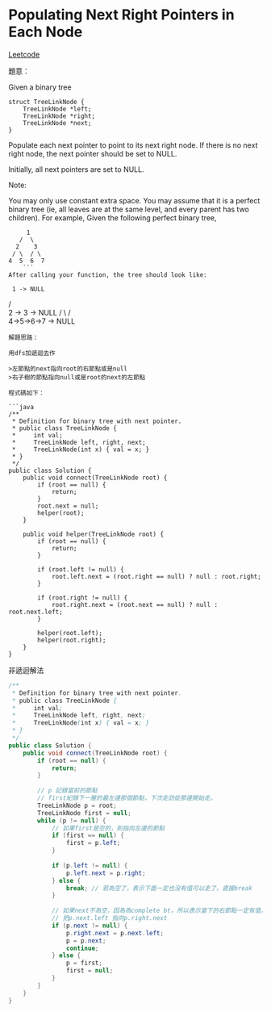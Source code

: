# Populating Next Right Pointers in Each Node

[Leetcode](https://leetcode.com/problems/populating-next-right-pointers-in-each-node/)

題意：


Given a binary tree
```
struct TreeLinkNode {
    TreeLinkNode *left;
    TreeLinkNode *right;
    TreeLinkNode *next;
}
```
Populate each next pointer to point to its next right node. If there is no next right node, the next pointer should be set to NULL.

Initially, all next pointers are set to NULL.

Note:

You may only use constant extra space.
You may assume that it is a perfect binary tree (ie, all leaves are at the same level, and every parent has two children).
For example,
Given the following perfect binary tree,
```
     1
   /  \
  2    3
 / \  / \
4  5  6  7
    ```
After calling your function, the tree should look like:
```
     1 -> NULL
   /  \
  2 -> 3 -> NULL
 / \  / \
4->5->6->7 -> NULL
```
解題思路：

用dfs加遞迴去作

>左節點的next指向root的右節點或是null
>右子樹的節點指向null或是root的next的左節點

程式碼如下：

```java
/**
 * Definition for binary tree with next pointer.
 * public class TreeLinkNode {
 *     int val;
 *     TreeLinkNode left, right, next;
 *     TreeLinkNode(int x) { val = x; }
 * }
 */
public class Solution {
    public void connect(TreeLinkNode root) {
        if (root == null) {
            return;
        }
        root.next = null;
        helper(root);
    }
    
    public void helper(TreeLinkNode root) {
        if (root == null) {
            return;
        }
        
        if (root.left != null) {
            root.left.next = (root.right == null) ? null : root.right;
        }
        
        if (root.right != null) {
            root.right.next = (root.next == null) ? null : root.next.left;
        }
        
        helper(root.left);
        helper(root.right);
    }
}
```

非遞迴解法

```java
/**
 * Definition for binary tree with next pointer.
 * public class TreeLinkNode {
 *     int val;
 *     TreeLinkNode left, right, next;
 *     TreeLinkNode(int x) { val = x; }
 * }
 */
public class Solution {
    public void connect(TreeLinkNode root) {
        if (root == null) {
            return;
        }
        
        // p 記錄當前的節點
        // first紀錄下一層的最左邊那個節點，下次走訪從那邊開始走。
        TreeLinkNode p = root;
        TreeLinkNode first = null;
        while (p != null) {
            // 如果first是空的，則指向左邊的節點
            if (first == null) {
                first = p.left;
            }
            
            if (p.left != null) {
                p.left.next = p.right;
            } else {
                break; // 若為空了，表示下面一定也沒有值可以走了，直接break
            }
            
            // 如果next不為空，因為為complete bt，所以表示當下的右節點一定有值，
            // 把p.next.left 指向p.right.next
            if (p.next != null) {
                p.right.next = p.next.left;
                p = p.next;
                continue;
            } else {
                p = first;
                first = null;
            }
        }
    }
}
```

